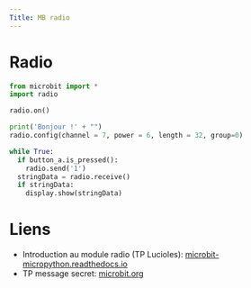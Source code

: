 ```yaml
---
Title: MB radio
---
```


# Radio


```python
from microbit import *
import radio

radio.on()

print('Bonjour !' + "")
radio.config(channel = 7, power = 6, length = 32, group=0)

while True:
  if button_a.is_pressed():
    radio.send('1')
  stringData = radio.receive()
  if stringData:
    display.show(stringData)
```

# Liens
* Introduction au module radio (TP Lucioles): [microbit-micropython.readthedocs.io](https://microbit-micropython.readthedocs.io/fr/latest/tutorials/radio.html)
* TP message secret: [microbit.org](https://microbit.org/fr/projects/make-it-code-it/tell-me-a-secret/)